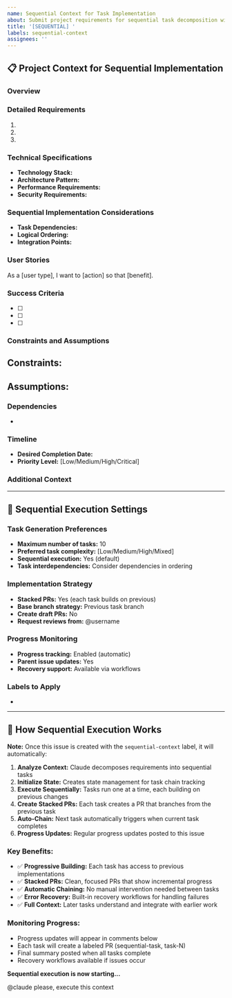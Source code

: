 ```yaml
---
name: Sequential Context for Task Implementation
about: Submit project requirements for sequential task decomposition with stacked PRs
title: '[SEQUENTIAL] '
labels: sequential-context
assignees: ''
---
```


## 📋 Project Context for Sequential Implementation

### Overview
<!-- Provide a high-level description of what needs to be built or accomplished -->


### Detailed Requirements
<!-- List specific requirements, features, or functionality needed -->
<!-- Note: These will be implemented sequentially, with each task building on the previous -->

1. 
2. 
3. 

### Technical Specifications
<!-- Include any technical details, constraints, or preferences -->

- **Technology Stack:**
- **Architecture Pattern:**
- **Performance Requirements:**
- **Security Requirements:**

### Sequential Implementation Considerations
<!-- How should tasks build on each other? -->

- **Task Dependencies:** <!-- Which tasks depend on others? -->
- **Logical Ordering:** <!-- What's the best sequence for implementation? -->
- **Integration Points:** <!-- Where do tasks need to integrate with each other? -->

### User Stories
<!-- Optional: Include user stories if applicable -->

As a [user type], I want to [action] so that [benefit].

### Success Criteria
<!-- Define what success looks like for this project -->

- [ ] 
- [ ] 
- [ ] 

### Constraints and Assumptions
<!-- List any constraints, limitations, or assumptions -->

**Constraints:**
- 

**Assumptions:**
- 

### Dependencies
<!-- List any external dependencies or prerequisites -->

- 

### Timeline
<!-- Optional: Include any timeline or deadline information -->

- **Desired Completion Date:**
- **Priority Level:** [Low/Medium/High/Critical]

### Additional Context
<!-- Any other relevant information, mockups, or references -->


---

## 🔗 Sequential Execution Settings

### Task Generation Preferences
<!-- Configure how sequential tasks should be generated -->

- **Maximum number of tasks:** 10
- **Preferred task complexity:** [Low/Medium/High/Mixed]
- **Sequential execution:** Yes (default)
- **Task interdependencies:** Consider dependencies in ordering

### Implementation Strategy
<!-- Configure how sequential PRs should be created -->

- **Stacked PRs:** Yes (each task builds on previous)
- **Base branch strategy:** Previous task branch
- **Create draft PRs:** No
- **Request reviews from:** @username

### Progress Monitoring
<!-- Sequential execution provides enhanced monitoring -->

- **Progress tracking:** Enabled (automatic)
- **Parent issue updates:** Yes
- **Recovery support:** Available via workflows

### Labels to Apply
<!-- Additional labels to apply to generated tasks -->

- 

---

## 🚀 How Sequential Execution Works

**Note:** Once this issue is created with the `sequential-context` label, it will automatically:

1. **Analyze Context:** Claude decomposes requirements into sequential tasks
2. **Initialize State:** Creates state management for task chain tracking
3. **Execute Sequentially:** Tasks run one at a time, each building on previous changes
4. **Create Stacked PRs:** Each task creates a PR that branches from the previous task
5. **Auto-Chain:** Next task automatically triggers when current task completes
6. **Progress Updates:** Regular progress updates posted to this issue

### Key Benefits:
- ✅ **Progressive Building:** Each task has access to previous implementations
- ✅ **Stacked PRs:** Clean, focused PRs that show incremental progress  
- ✅ **Automatic Chaining:** No manual intervention needed between tasks
- ✅ **Error Recovery:** Built-in recovery workflows for handling failures
- ✅ **Full Context:** Later tasks understand and integrate with earlier work

### Monitoring Progress:
- Progress updates will appear in comments below
- Each task will create a labeled PR (sequential-task, task-N)
- Final summary posted when all tasks complete
- Recovery workflows available if issues occur

**Sequential execution is now starting...**

@claude please, execute this context
